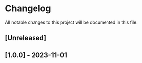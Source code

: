 # Changelog

All notable changes to this project will be documented in this file.

## [Unreleased]

## [1.0.0] - 2023-11-01
